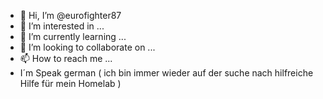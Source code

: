 - 👋 Hi, I’m @eurofighter87
- 👀 I’m interested in ...
- 🌱 I’m currently learning ...
- 💞️ I’m looking to collaborate on ...
- 📫 How to reach me ...
- I´m Speak german ( ich bin immer wieder auf der suche nach hilfreiche Hilfe für mein Homelab )

<!---
eurofighter87/eurofighter87 is a ✨ special ✨ repository because its `README.md` (this file) appears on your GitHub profile.
You can click the Preview link to take a look at your changes.
--->
